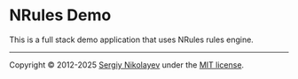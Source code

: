 # NRules Demo

This is a full stack demo application that uses NRules rules engine.

---
Copyright &copy; 2012-2025 [Sergiy Nikolayev](https://github.com/snikolayev) under the [MIT license](LICENSE.txt).
